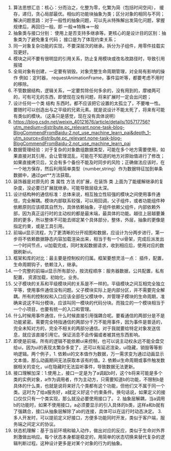 1. 算法思想汇总：核心：分而治之，化整为零，化繁为简（包括时间空间），  缓存，递归，贪心局部最优。相似的功能块抽象为类；区分对象的相同与不同；
  解决问题思路：对于一般性的抽象问题，可以先从特殊解出发简化问题，掌握规律后，再回归一般。即 一般=>特殊=>一般
2. 抽象类与接口分别： 使用上是否支持多继承等。更核心的是设计目的区别：抽象类为了避免重复代码； 接口是为了体现约束关系；
3. 同一对象复杂功能的实现，不要深层次的继承。拆分为子组件，用零件挂载实现更好。
4. 模块之间不要有很明显的引用关系，防止复用模块或改名改路径时，导致引用报错
5. 全局对象有创建，一定要有销毁。对象完整生命周期管理，对全局有影响的操作 例如：定时器， requestAnimationFrame，事件监听等，都要考虑不用时的移除。
6. 不管数据结构，逻辑关系，一定要剪除任何多余的，没有用到的，摩棱两可的，可有可无的东西，即使现在没有问题，将来扩展时一定会出问题；
7. 设计任何一个类 结构 东西时。都不应该把它设置的太孤立了，不要唯一性。要随时可以创造出与之平级的兄弟元素。就是说设计不能太死了，将来有可能有类似的模块。（这条只是感觉，现在没有具体说明）
8. https://blog.csdn.net/weixin_40121676/article/details/105717756?utm_medium=distribute.pc_relevant.none-task-blog-BlogCommendFromBaidu-2.not_use_machine_learn_pai&depth_1-utm_source=distribute.pc_relevant.none-task-blog-BlogCommendFromBaidu-2.not_use_machine_learn_pai
9. 数据管理经验：对于复杂的对象数组数据类型，可能在多个地方需要使用，如果直接对其引用，会让管理混乱，可能在不知道的地方对原始值进行了修改；如果直接拷贝后，又会有多个备份不能及时同步的风险；正确做法应该时，在一个地方保存，然后利用简单类型（number,string）作为数据特征加到单条数据中，通过get**方法获取。
10. 装饰器是对原先的 类 属性 方法 的扩展，在装饰 类 上面为了能缓解继承的复杂度，没必要已扩展就继承，可能导致层级太深。
11. 设计结构种的通信标准：总体来说，相互独立性较强的模块之间使用事件通信，完全解耦。模块内部联系较强，可以用回调，父子组件，或者功能组件种依赖原则应该顺其自然为，具体依赖抽象，子组件依赖父组件，内部依赖外部，因为真正运行时的主动权的都是最末端，最具体的功能。越往上层越要兼顾的更多，所以整体不可能去绑定某个具体部分，整体，外层，抽象的更像是指定约束，或是工具引用。
12. 前端ui显示流程，为了更清晰的分开视图和数据，应设计为分两步进行，第一步将不依赖数据静态内容加载渲染出来，相当于有一个ui骨架，完成后派发出一个时间节点，ui加载完成，同时发起数据请求，收到相应后，使用对应的数据刷新ui。
13. 框架和库的对比：最主要是控制权的归属。框架要想灵活一点： 插件，配置，生命周期钩子，依赖注入，继承。
14. 一个完整的前端ui显示所有部分，按流程顺序：服务器数据，公共配置，私有配置， 资源加载，初始化，业务。
15. 父子模块的关系和平级模块间的关系是不一样的。平级模块之间互相完全独立平等，使用事件通信没有问题。父子模块实际上是内部分区，并不需要完全解耦。所有的控制权和入口应该全部在父模块中，并管理子模块的生命周期，准确来说这不叫分模块，应该叫同一模块的代码分块。而独立的一个模块相当于一个小项目，也要有统一的入口和管理。
16. 什么时候用事件通信，什么时候直接引用强耦合呢。要看通信的两部分是不是功能紧密。需要完全特指通信的两部分千万不能用事件，因为事件是普适的，完全未知对方的，完全不相关的两部分通信。对于我就要给特定对象发送信息，就应该直接引用它。保证消息不会传偏或者被其他东西影响。
17. 即使是前端，所有的逻辑不能依赖ui来控制，也可以说主动权永远不能全盘交给ui，因为ui的表现太繁杂多变了，还可以有延迟渲染，ui隐藏，销毁等等影响逻辑。两个例子，1. 依赖ui的文本值作为数据，万一需求变为通过动画显示文本值，那么动画期间无法获取本该有的值。2. 依赖ui生命周期或事件触发数据相关的变化，ui在隐藏时无法监听事件，导致数据无法更新。
18. 接口理解加深：1.使用上，接口一定是为了a调起b时，这个b将来可能是多个类的实例对象，a作为调用者，作为主动方，只需要知道b的功能，不限制b是具体的什么类，也就是说将来好几个类都有这个功能，但他们又不属于同一个类。这时为了给a服务好，a就定义好这个约束条件。换句话说，如果定义的接口仅仅只有一个类实现，那么就没必要使用接口了。 2. 抽象层解耦，当a调用b的功能时，如果不使用接口，a必须要显示的引入具体的b类，这样a和b就有了强耦合，接口从抽象层解除了ab的连接，具体可以在运行时动态决定。 3. 多人开发时，可以提前定义好接口，方便多功能同时开发，类似于客户端，服务端之间定义的协议。
19. 状态机理解：基于当前环境和输入动作，做出对应的反应，类似于生命对外界刺激做出响应。每个状态本身都是稳定的，用简单的状态切换来替代复杂的逻辑判断过程。这种设计更多是对某个对象的行为的抽象。


